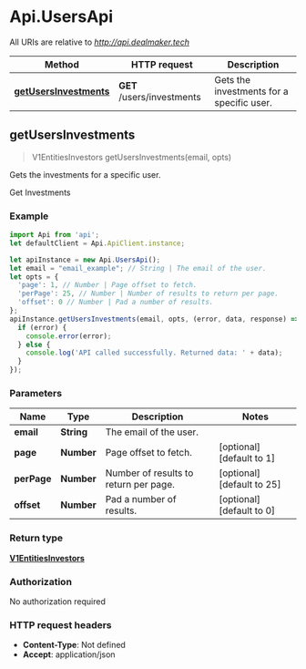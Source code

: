 # Api.UsersApi

All URIs are relative to *http://api.dealmaker.tech*

Method | HTTP request | Description
------------- | ------------- | -------------
[**getUsersInvestments**](UsersApi.md#getUsersInvestments) | **GET** /users/investments | Gets the investments for a specific user.



## getUsersInvestments

> V1EntitiesInvestors getUsersInvestments(email, opts)

Gets the investments for a specific user.

Get Investments

### Example

```javascript
import Api from 'api';
let defaultClient = Api.ApiClient.instance;

let apiInstance = new Api.UsersApi();
let email = "email_example"; // String | The email of the user.
let opts = {
  'page': 1, // Number | Page offset to fetch.
  'perPage': 25, // Number | Number of results to return per page.
  'offset': 0 // Number | Pad a number of results.
};
apiInstance.getUsersInvestments(email, opts, (error, data, response) => {
  if (error) {
    console.error(error);
  } else {
    console.log('API called successfully. Returned data: ' + data);
  }
});
```

### Parameters


Name | Type | Description  | Notes
------------- | ------------- | ------------- | -------------
 **email** | **String**| The email of the user. | 
 **page** | **Number**| Page offset to fetch. | [optional] [default to 1]
 **perPage** | **Number**| Number of results to return per page. | [optional] [default to 25]
 **offset** | **Number**| Pad a number of results. | [optional] [default to 0]

### Return type

[**V1EntitiesInvestors**](V1EntitiesInvestors.md)

### Authorization

No authorization required

### HTTP request headers

- **Content-Type**: Not defined
- **Accept**: application/json

